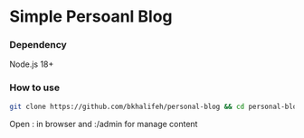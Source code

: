 # Simple Persoanl Blog

### Dependency

Node.js 18+

### How to use

```bash
git clone https://github.com/bkhalifeh/personal-blog && cd personal-blog && bash install && pnpm run start
```

Open <HOST>:<PORT> in browser and <HOST>:<PORT>/admin for manage content
